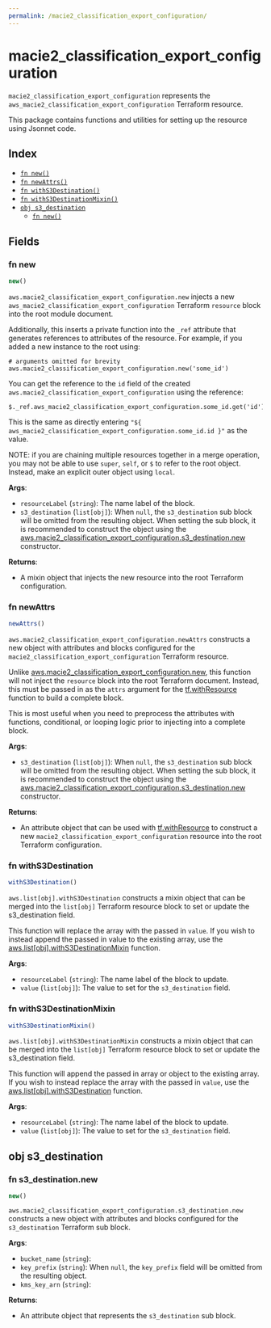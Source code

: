 ```yaml
---
permalink: /macie2_classification_export_configuration/
---
```


# macie2_classification_export_configuration

`macie2_classification_export_configuration` represents the `aws_macie2_classification_export_configuration` Terraform resource.



This package contains functions and utilities for setting up the resource using Jsonnet code.


## Index

* [`fn new()`](#fn-new)
* [`fn newAttrs()`](#fn-newattrs)
* [`fn withS3Destination()`](#fn-withs3destination)
* [`fn withS3DestinationMixin()`](#fn-withs3destinationmixin)
* [`obj s3_destination`](#obj-s3_destination)
  * [`fn new()`](#fn-s3_destinationnew)

## Fields

### fn new

```ts
new()
```


`aws.macie2_classification_export_configuration.new` injects a new `aws_macie2_classification_export_configuration` Terraform `resource`
block into the root module document.

Additionally, this inserts a private function into the `_ref` attribute that generates references to attributes of the
resource. For example, if you added a new instance to the root using:

    # arguments omitted for brevity
    aws.macie2_classification_export_configuration.new('some_id')

You can get the reference to the `id` field of the created `aws.macie2_classification_export_configuration` using the reference:

    $._ref.aws_macie2_classification_export_configuration.some_id.get('id')

This is the same as directly entering `"${ aws_macie2_classification_export_configuration.some_id.id }"` as the value.

NOTE: if you are chaining multiple resources together in a merge operation, you may not be able to use `super`, `self`,
or `$` to refer to the root object. Instead, make an explicit outer object using `local`.

**Args**:
  - `resourceLabel` (`string`): The name label of the block.
  - `s3_destination` (`list[obj]`):  When `null`, the `s3_destination` sub block will be omitted from the resulting object. When setting the sub block, it is recommended to construct the object using the [aws.macie2_classification_export_configuration.s3_destination.new](#fn-s3_destinationnew) constructor.

**Returns**:
- A mixin object that injects the new resource into the root Terraform configuration.


### fn newAttrs

```ts
newAttrs()
```


`aws.macie2_classification_export_configuration.newAttrs` constructs a new object with attributes and blocks configured for the `macie2_classification_export_configuration`
Terraform resource.

Unlike [aws.macie2_classification_export_configuration.new](#fn-new), this function will not inject the `resource`
block into the root Terraform document. Instead, this must be passed in as the `attrs` argument for the
[tf.withResource](https://github.com/tf-libsonnet/core/tree/main/docs#fn-withresource) function to build a complete block.

This is most useful when you need to preprocess the attributes with functions, conditional, or looping logic prior to
injecting into a complete block.

**Args**:
  - `s3_destination` (`list[obj]`):  When `null`, the `s3_destination` sub block will be omitted from the resulting object. When setting the sub block, it is recommended to construct the object using the [aws.macie2_classification_export_configuration.s3_destination.new](#fn-s3_destinationnew) constructor.

**Returns**:
  - An attribute object that can be used with [tf.withResource](https://github.com/tf-libsonnet/core/tree/main/docs#fn-withresource) to construct a new `macie2_classification_export_configuration` resource into the root Terraform configuration.


### fn withS3Destination

```ts
withS3Destination()
```

`aws.list[obj].withS3Destination` constructs a mixin object that can be merged into the `list[obj]`
Terraform resource block to set or update the s3_destination field.

This function will replace the array with the passed in `value`. If you wish to instead append the
passed in value to the existing array, use the [aws.list[obj].withS3DestinationMixin](TODO) function.


**Args**:
  - `resourceLabel` (`string`): The name label of the block to update.
  - `value` (`list[obj]`): The value to set for the `s3_destination` field.


### fn withS3DestinationMixin

```ts
withS3DestinationMixin()
```

`aws.list[obj].withS3DestinationMixin` constructs a mixin object that can be merged into the `list[obj]`
Terraform resource block to set or update the s3_destination field.

This function will append the passed in array or object to the existing array. If you wish
to instead replace the array with the passed in `value`, use the [aws.list[obj].withS3Destination](TODO)
function.


**Args**:
  - `resourceLabel` (`string`): The name label of the block to update.
  - `value` (`list[obj]`): The value to set for the `s3_destination` field.


## obj s3_destination



### fn s3_destination.new

```ts
new()
```


`aws.macie2_classification_export_configuration.s3_destination.new` constructs a new object with attributes and blocks configured for the `s3_destination`
Terraform sub block.



**Args**:
  - `bucket_name` (`string`): 
  - `key_prefix` (`string`):  When `null`, the `key_prefix` field will be omitted from the resulting object.
  - `kms_key_arn` (`string`): 

**Returns**:
  - An attribute object that represents the `s3_destination` sub block.
